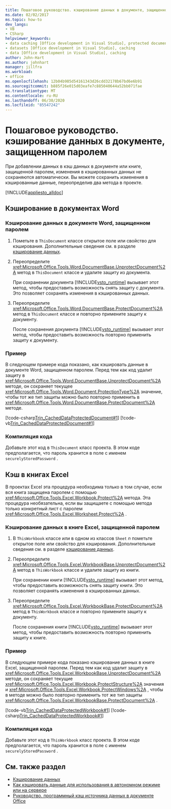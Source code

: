 ```yaml
---
title: Пошаговое руководство. кэширование данных в документе, защищенном паролем
ms.date: 02/02/2017
ms.topic: how-to
dev_langs:
- VB
- CSharp
helpviewer_keywords:
- data caching [Office development in Visual Studio], protected documents
- datasets [Office development in Visual Studio], caching
- data [Office development in Visual Studio], caching
author: John-Hart
ms.author: johnhart
manager: jillfra
ms.workload:
- office
ms.openlocfilehash: 12b04b985d54161343d26cdd32178b67bd6e6b91
ms.sourcegitcommit: b885f26e015d03eafe7c885040644a52bb071fae
ms.translationtype: MT
ms.contentlocale: ru-RU
ms.lasthandoff: 06/30/2020
ms.locfileid: "85547242"
---
```

# <a name="how-to-cache-data-in-a-password-protected-document"></a>Пошаговое руководство. кэширование данных в документе, защищенном паролем
  При добавлении данных в кэш данных в документе или книге, защищенной паролем, изменения в кэшированных данных не сохраняются автоматически. Вы можете сохранить изменения в кэшированные данные, переопределив два метода в проекте.

 [!INCLUDE[appliesto_alldoc](../vsto/includes/appliesto-alldoc-md.md)]

## <a name="caching-in-word-documents"></a>Кэширование в документах Word

### <a name="to-cache-data-in-a-word-document-that-is-protected-with-a-password"></a>Кэширование данных в документе Word, защищенном паролем

1. Пометьте в `ThisDocument` классе открытое поле или свойство для кэширования. Дополнительные сведения см. в разделе [кэширование данных](../vsto/caching-data.md).

2. Переопределите <xref:Microsoft.Office.Tools.Word.DocumentBase.UnprotectDocument%2A> метод в `ThisDocument` классе и удалите защиту из документа.

     При сохранении документа [!INCLUDE[vsto_runtime](../vsto/includes/vsto-runtime-md.md)] вызывает этот метод, чтобы предоставить возможность снять защиту с документа. Это позволяет сохранять изменения в кэшированных данных.

3. Переопределите <xref:Microsoft.Office.Tools.Word.DocumentBase.ProtectDocument%2A> метод в `ThisDocument` классе и повторно примените защиту к документу.

     После сохранения документа [!INCLUDE[vsto_runtime](../vsto/includes/vsto-runtime-md.md)] вызывает этот метод, чтобы предоставить возможность повторно применить защиту к документу.

### <a name="example"></a>Пример
 В следующем примере кода показано, как кэшировать данные в документе Word, защищенном паролем. Перед тем как код удалит защиту в <xref:Microsoft.Office.Tools.Word.DocumentBase.UnprotectDocument%2A> методе, он сохраняет текущее <xref:Microsoft.Office.Tools.Word.Document.ProtectionType%2A> значение, чтобы тот же тип защиты можно было повторно применить в <xref:Microsoft.Office.Tools.Word.DocumentBase.ProtectDocument%2A> методе.

 [!code-csharp[Trin_CachedDataProtectedDocument#1](../vsto/codesnippet/CSharp/Trin_CachedDataProtectedDocument/ThisDocument.cs#1)]
 [!code-vb[Trin_CachedDataProtectedDocument#1](../vsto/codesnippet/VisualBasic/Trin_CachedDataProtectedDocument/ThisDocument.vb#1)]

### <a name="compile-the-code"></a>Компиляция кода
 Добавьте этот код в `ThisDocument` класс проекта. В этом коде предполагается, что пароль хранится в поле с именем `securelyStoredPassword` .

## <a name="cache-in-excel-workbooks"></a>Кэш в книгах Excel
 В проектах Excel эта процедура необходима только в том случае, если вся книга защищена паролем с помощью <xref:Microsoft.Office.Tools.Excel.Workbook.Protect%2A> метода. Эта процедура необязательна, если вы защищаете с помощью метода только конкретный лист с паролем <xref:Microsoft.Office.Tools.Excel.Worksheet.Protect%2A> .

### <a name="to-cache-data-in-an-excel-workbook-that-is-protected-with-a-password"></a>Кэширование данных в книге Excel, защищенной паролем

1. В `ThisWorkbook` классе или в одном из классов `Sheet` *n* пометьте открытое поле или свойство для кэширования. Дополнительные сведения см. в разделе [кэширование данных](../vsto/caching-data.md).

2. Переопределите <xref:Microsoft.Office.Tools.Excel.WorkbookBase.UnprotectDocument%2A> метод в `ThisWorkbook` классе и удалите защиту из книги.

     При сохранении книги [!INCLUDE[vsto_runtime](../vsto/includes/vsto-runtime-md.md)] вызывает этот метод, чтобы предоставить возможность снять защиту книги. Это позволяет сохранять изменения в кэшированных данных.

3. Переопределите <xref:Microsoft.Office.Tools.Excel.WorkbookBase.ProtectDocument%2A> метод в `ThisWorkbook` классе и повторно примените защиту к документу.

     После сохранения книги [!INCLUDE[vsto_runtime](../vsto/includes/vsto-runtime-md.md)] вызывает этот метод, чтобы предоставить возможность повторно применить защиту к книге.

### <a name="example"></a>Пример
 В следующем примере кода показано кэширование данных в книге Excel, защищенной паролем. Перед тем как код удалит защиту в <xref:Microsoft.Office.Tools.Excel.WorkbookBase.UnprotectDocument%2A> методе, он сохраняет текущие <xref:Microsoft.Office.Tools.Excel.Workbook.ProtectStructure%2A> значения и <xref:Microsoft.Office.Tools.Excel.Workbook.ProtectWindows%2A> , чтобы в методе можно было повторно применить тот же тип защиты <xref:Microsoft.Office.Tools.Excel.WorkbookBase.ProtectDocument%2A> .

 [!code-vb[Trin_CachedDataProtectedWorkbook#1](../vsto/codesnippet/VisualBasic/Trin_CachedDataProtectedWorkbook/ThisWorkbook.vb#1)]
 [!code-csharp[Trin_CachedDataProtectedWorkbook#1](../vsto/codesnippet/CSharp/Trin_CachedDataProtectedWorkbook/ThisWorkbook.cs#1)]

### <a name="compile-the-code"></a>Компиляция кода
 Добавьте этот код в `ThisWorkbook` класс проекта. В этом коде предполагается, что пароль хранится в поле с именем `securelyStoredPassword` .

## <a name="see-also"></a>См. также раздел
- [Кэширование данных](../vsto/caching-data.md)
- [Как кэшировать данные для использования в автономном режиме или на сервере](../vsto/how-to-cache-data-for-use-offline-or-on-a-server.md)
- [Руководство. программный кэш источника данных в документе Office](../vsto/how-to-programmatically-cache-a-data-source-in-an-office-document.md)
